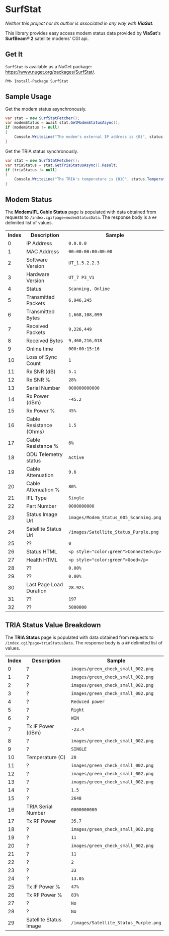 SurfStat
===================

_Neither this project nor its author is associated in any way with **ViaSat**._

This library provides easy access modem status data provided by **ViaSat**'s **SurfBeam&reg; 2** satellite modems' CGI api. 

Get It
--------------

`SurfStat` is available as a NuGet package: https://www.nuget.org/packages/SurfStat/.

    PM> Install-Package SurfStat

Sample Usage
-----------------

Get the modem status asynchronously.

```csharp
var stat = new SurfStatFetcher();
var modemStatus = await stat.GetModemStatusAsync();
if (modemStatus != null)
{
    Console.WriteLine("The modem's external IP address is {0}", status.IPAddress);
}
```

Get the TRIA status synchronously.

```csharp
var stat = new SurfStatFetcher();
var triaStatus = stat.GetTriaStatusAsync().Result;
if (triaStatus != null)
{
    Console.WriteLine("The TRIA's temperature is {0}C", status.Temperature);
}
```

Modem Status
---------------------------------

The **Modem/IFL Cable Status** page is populated with data obtained from requests to `/index.cgi?page=modemStatusData`. The response body is a `##` delimited list of values.

<table><tr><th>Index</th><th>Description</th><th>Sample</th></tr>
<tr><td>0</td>  <td>IP Address</td>                   <td><code>0.0.0.0</code></td></tr>
<tr><td>1</td>  <td>MAC Address</td>                  <td><code>00:00:00:00:00:00</code></td></tr>
<tr><td>2</td>  <td>Software Version</td>             <td><code>UT_1.5.2.2.3</code></td></tr>
<tr><td>3</td>  <td>Hardware Version</td>             <td><code>UT_7 P3_V1</code></td></tr>
<tr><td>4</td>  <td>Status</td>                       <td><code>Scanning, Online</code></td></tr>
<tr><td>5</td>  <td>Transmitted Packets</td>          <td><code>6,946,245</code></td></tr>
<tr><td>6</td>  <td>Transmitted Bytes</td>            <td><code>1,668,108,099</code></td></tr>
<tr><td>7</td>  <td>Received Packets</td>             <td><code>9,226,449</code></td></tr>
<tr><td>8</td>  <td>Received Bytes</td>               <td><code>9,460,216,018</code></td></tr>
<tr><td>9</td>  <td>Online time</td>                  <td><code>000:00:15:16</code></td></tr>
<tr><td>10</td> <td>Loss of Sync Count</td>          <td><code>1</code></td></tr>
<tr><td>11</td> <td>Rx SNR (dB)</td>                 <td><code>5.1</code></td></tr>
<tr><td>12</td> <td>Rx SNR %</td>                    <td><code>28%</code></td></tr>
<tr><td>13</td> <td>Serial Number</td>               <td><code>000000000000</code></td></tr>
<tr><td>14</td> <td>Rx Power (dBm)</td>              <td><code>-45.2</code></td></tr>
<tr><td>15</td> <td>Rx Power %</td>                  <td><code>45%</code></td></tr>
<tr><td>16</td> <td>Cable Resistance (Ohms)</td>     <td><code>1.5</code></td></tr>
<tr><td>17</td> <td>Cable Resistance %</td>          <td><code>6%</code></td></tr>
<tr><td>18</td> <td>ODU Telemetry status</td>        <td><code>Active</code></td></tr>
<tr><td>19</td> <td>Cable Attenuation</td>           <td><code>9.6</code></td></tr>
<tr><td>20</td> <td>Cable Attenuation %</td>         <td><code>80%</code></td></tr>
<tr><td>21</td> <td>IFL Type</td>                    <td><code>Single</code></td></tr>
<tr><td>22</td> <td>Part Number</td>                 <td><code>0000000000</code></td></tr>
<tr><td>23</td> <td>Status Image Url</td>            <td><code>images/Modem_Status_005_Scanning.png</code></td></tr>
<tr><td>24</td> <td>Satellite Status Url</td>        <td><code>/images/Satellite_Status_Purple.png</code></td></tr>
<tr><td>25</td> <td>??</td>                          <td><code>0</code></td></tr>
<tr><td>26</td> <td>Status HTML</td>                 <td><code>&lt;p style="color:green"&gt;Connected&lt;/p&gt;</code></td></tr>
<tr><td>27</td> <td>Health HTML</td>                 <td><code>&lt;p style="color:green"&gt;Good&lt;/p&gt;</code></td></tr>
<tr><td>28</td> <td>??</td>                          <td><code>0.00%</code></td></tr>
<tr><td>29</td> <td>??</td>                          <td><code>0.00%</code></td></tr>
<tr><td>30</td> <td>Last Page Load Duration</td>     <td><code>28.92s</code></td></tr>
<tr><td>31</td> <td>??</td>                          <td><code>197</code></td></tr>
<tr><td>32</td> <td>??</td>                          <td><code>5000000</code></td></tr>
</table>

TRIA Status Value Breakdown
------------------------------

The **TRIA Status** page is populated with data obtained from requests to `/index.cgi?page=triaStatusData`. The response body is a `##` delimited list of values.

<table><tr><th>Index</th><th>Description</th><th>Sample</th></tr>
<tr><td>0</td>  <td>?</td>                        <td><code>images/green_check_small_002.png</code></td></tr>
<tr><td>1</td>  <td>?</td>                        <td><code>images/green_check_small_002.png</code></td></tr>
<tr><td>2</td>  <td>?</td>                        <td><code>images/green_check_small_002.png</code></td></tr>
<tr><td>3</td>  <td>?</td>                        <td><code>images/green_check_small_002.png</code></td></tr>
<tr><td>4</td>  <td>?</td>                        <td><code>Reduced power</code></td></tr>
<tr><td>5</td>  <td>?</td>                        <td><code>Right</code></td></tr>
<tr><td>6</td>  <td>?</td>                        <td><code>WIN</code></td></tr>
<tr><td>7</td>  <td>Tx IF Power (dBm)</td>        <td><code>-23.4</code></td></tr>
<tr><td>8</td>  <td>?</td>                        <td><code>images/green_check_small_002.png</code></td></tr>
<tr><td>9</td>  <td>?</td>                        <td><code>SINGLE</code></td></tr>
<tr><td>10</td> <td>Temperature (C)</td>          <td><code>20</code></td></tr>
<tr><td>11</td> <td>?</td>                        <td><code>images/green_check_small_002.png</code></td></tr>
<tr><td>12</td> <td>?</td>                        <td><code>images/green_check_small_002.png</code></td></tr>
<tr><td>13</td> <td>?</td>                        <td><code>images/green_check_small_002.png</code></td></tr>
<tr><td>14</td> <td>?</td>                        <td><code>1.5</code></td></tr>
<tr><td>15</td> <td>?</td>                        <td><code>2648</code></td></tr>
<tr><td>16</td> <td>TRIA Serial Number</td>       <td><code>0000000000</code></td></tr>
<tr><td>17</td> <td>Tx RF Power</td>              <td><code>35.7</code></td></tr>
<tr><td>18</td> <td>?</td>                        <td><code>images/green_check_small_002.png</code></td></tr>
<tr><td>19</td> <td>?</td>                        <td><code>11</code></td></tr>
<tr><td>20</td> <td>?</td>                        <td><code>images/green_check_small_002.png</code></td></tr>
<tr><td>21</td> <td>?</td>                        <td><code>11</code></td></tr>
<tr><td>22</td> <td>?</td>                        <td><code>2</code></td></tr>
<tr><td>23</td> <td>?</td>                        <td><code>33</code></td></tr>
<tr><td>24</td> <td>?</td>                        <td><code>13.05</code></td></tr>
<tr><td>25</td> <td>Tx IF Power %</td>            <td><code>47%</code></td></tr>
<tr><td>26</td> <td>Tx RF Power %</td>            <td><code>83%</code></td></tr>
<tr><td>27</td> <td>?</td>                        <td><code>No</code></td></tr>
<tr><td>28</td> <td>?</td>                        <td><code>No</code></td></tr>
<tr><td>29</td> <td>Satellite Status Image</td>   <td><code>/images/Satellite_Status_Purple.png</code></td></tr>
</table>
